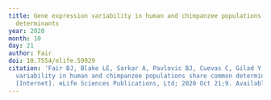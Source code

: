 ```yaml
---
title: Gene expression variability in human and chimpanzee populations share common
  determinants
year: 2020
month: 10
day: 21
author: Fair
doi: 10.7554/elife.59929
citation: 'Fair BJ, Blake LE, Sarkar A, Pavlovic BJ, Cuevas C, Gilad Y. Gene expression
  variability in human and chimpanzee populations share common determinants. eLife
  [Internet]. eLife Sciences Publications, Ltd; 2020 Oct 21;9. Available from: http://dx.doi.org/10.7554/eLife.59929'
---
```


